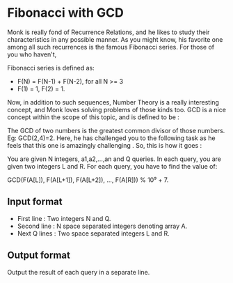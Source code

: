 # Fibonacci with GCD

Monk is really fond of Recurrence Relations, and he likes to study their characteristics in any possible manner. As you might know, his favorite one among all such recurrences is the famous Fibonacci series. For those of you who haven't,

Fibonacci series is defined as:

- F(N) = F(N-1) + F(N-2), for all N >= 3
- F(1) = 1, F(2) = 1.

Now, in addition to such sequences, Number Theory is a really interesting concept, and Monk loves solving problems of those kinds too. GCD is a nice concept within the scope of this topic, and is defined to be :

The GCD of two numbers is the greatest common divisor of those numbers. Eg: GCD(2,4)=2. Here, he has challenged you to the following task as he feels that this one is amazingly challenging . So, this is how it goes :

You are given N integers, a1,a2,...,an and Q queries. In each query, you are given two integers L and R. For each query, you have to find the value of:

GCD(F(A[L]), F(A[L+1]), F(A[L+2]), ..., F(A[R])) % 10⁹ + 7.

## Input format

- First line : Two integers N and Q.
- Second line : N space separated integers denoting array A.
- Next Q lines : Two space separated integers L and R.

## Output format

Output the result of each query in a separate line.
